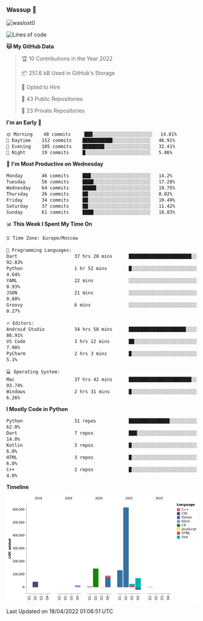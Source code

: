 ### Wassup 👋

<p align="left"> <img src="https://komarev.com/ghpvc/?username=waslost0" alt="waslost0" /></p>

<!--START_SECTION:waka-->
![Lines of code](https://img.shields.io/badge/From%20Hello%20World%20I%27ve%20Written-1%20Million%20lines%20of%20code-blue)

**🐱 My GitHub Data** 

> 🏆 10 Contributions in the Year 2022
 > 
> 📦 251.6 kB Used in GitHub's Storage 
 > 
> 💼 Opted to Hire
 > 
> 📜 43 Public Repositories 
 > 
> 🔑 23 Private Repositories  
 > 
**I'm an Early 🐤** 

```text
🌞 Morning    48 commits     ███░░░░░░░░░░░░░░░░░░░░░░   14.81% 
🌆 Daytime    152 commits    ███████████░░░░░░░░░░░░░░   46.91% 
🌃 Evening    105 commits    ████████░░░░░░░░░░░░░░░░░   32.41% 
🌙 Night      19 commits     █░░░░░░░░░░░░░░░░░░░░░░░░   5.86%

```
📅 **I'm Most Productive on Wednesday** 

```text
Monday       46 commits     ███░░░░░░░░░░░░░░░░░░░░░░   14.2% 
Tuesday      56 commits     ████░░░░░░░░░░░░░░░░░░░░░   17.28% 
Wednesday    64 commits     █████░░░░░░░░░░░░░░░░░░░░   19.75% 
Thursday     26 commits     ██░░░░░░░░░░░░░░░░░░░░░░░   8.02% 
Friday       34 commits     ██░░░░░░░░░░░░░░░░░░░░░░░   10.49% 
Saturday     37 commits     ██░░░░░░░░░░░░░░░░░░░░░░░   11.42% 
Sunday       61 commits     ████░░░░░░░░░░░░░░░░░░░░░   18.83%

```


📊 **This Week I Spent My Time On** 

```text
⌚︎ Time Zone: Europe/Moscow

💬 Programming Languages: 
Dart                     37 hrs 20 mins      ███████████████████████░░   92.83% 
Python                   1 hr 52 mins        █░░░░░░░░░░░░░░░░░░░░░░░░   4.64% 
YAML                     22 mins             ░░░░░░░░░░░░░░░░░░░░░░░░░   0.93% 
JSON                     21 mins             ░░░░░░░░░░░░░░░░░░░░░░░░░   0.88% 
Groovy                   6 mins              ░░░░░░░░░░░░░░░░░░░░░░░░░   0.27%

🔥 Editors: 
Android Studio           34 hrs 58 mins      █████████████████████░░░░   86.91% 
VS Code                  3 hrs 12 mins       ██░░░░░░░░░░░░░░░░░░░░░░░   7.98% 
PyCharm                  2 hrs 3 mins        █░░░░░░░░░░░░░░░░░░░░░░░░   5.1%

💻 Operating System: 
Mac                      37 hrs 42 mins      ███████████████████████░░   93.74% 
Windows                  2 hrs 31 mins       █░░░░░░░░░░░░░░░░░░░░░░░░   6.26%

```

**I Mostly Code in Python** 

```text
Python                   31 repos            ███████████████░░░░░░░░░░   62.0% 
Dart                     7 repos             ███░░░░░░░░░░░░░░░░░░░░░░   14.0% 
Kotlin                   3 repos             █░░░░░░░░░░░░░░░░░░░░░░░░   6.0% 
HTML                     3 repos             █░░░░░░░░░░░░░░░░░░░░░░░░   6.0% 
C++                      2 repos             █░░░░░░░░░░░░░░░░░░░░░░░░   4.0%

```


**Timeline**

![Chart not found](https://raw.githubusercontent.com/waslost0/waslost0/master/charts/bar_graph.png) 


 Last Updated on 18/04/2022 01:06:51 UTC
<!--END_SECTION:waka-->

